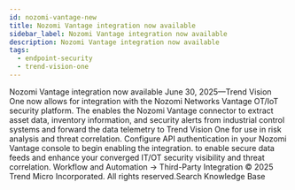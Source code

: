 ```yaml
---
id: nozomi-vantage-new
title: Nozomi Vantage integration now available
sidebar_label: Nozomi Vantage integration now available
description: Nozomi Vantage integration now available
tags:
  - endpoint-security
  - trend-vision-one
---
```


 Nozomi Vantage integration now available June 30, 2025—Trend Vision One now allows for integration with the Nozomi Networks Vantage OT/IoT security platform. The enables the Nozomi Vantage connector to extract asset data, inventory information, and security alerts from industrial control systems and forward the data telemetry to Trend Vision One for use in risk analysis and threat correlation. Configure API authentication in your Nozomi Vantage console to begin enabling the integration. to enable secure data feeds and enhance your converged IT/OT security visibility and threat correlation. Workflow and Automation → Third-Party Integration © 2025 Trend Micro Incorporated. All rights reserved.Search Knowledge Base